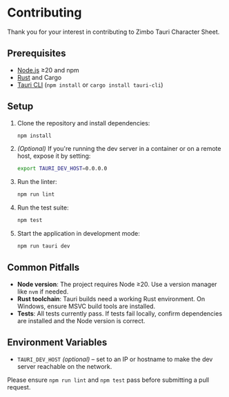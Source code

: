 # Contributing

Thank you for your interest in contributing to Zimbo Tauri Character Sheet.

## Prerequisites

- [Node.js](https://nodejs.org/) ≥20 and npm
- [Rust](https://www.rust-lang.org/tools/install) and Cargo
- [Tauri CLI](https://tauri.app/) (`npm install` or `cargo install tauri-cli`)

## Setup

1. Clone the repository and install dependencies:

   ```bash
   npm install
   ```

2. _(Optional)_ If you're running the dev server in a container or on a remote host, expose it by setting:

   ```bash
   export TAURI_DEV_HOST=0.0.0.0
   ```

3. Run the linter:

   ```bash
   npm run lint
   ```

4. Run the test suite:

   ```bash
   npm test
   ```

5. Start the application in development mode:

   ```bash
   npm run tauri dev
   ```

## Common Pitfalls

- **Node version**: The project requires Node ≥20. Use a version manager like `nvm` if needed.
- **Rust toolchain**: Tauri builds need a working Rust environment. On Windows, ensure MSVC build tools are installed.
- **Tests**: All tests currently pass. If tests fail locally, confirm dependencies are installed and the Node version is correct.

## Environment Variables

- `TAURI_DEV_HOST` _(optional)_ – set to an IP or hostname to make the dev server reachable on the network.

Please ensure `npm run lint` and `npm test` pass before submitting a pull request.
